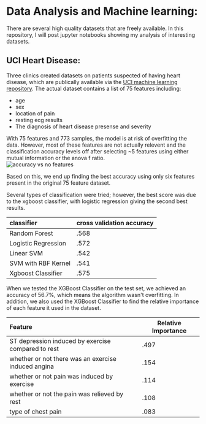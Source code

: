 # Data Analysis and Machine learning:
There are several high quality datasets that are freely available.  In this repository, I will post jupyter notebooks showing my analysis of interesting datasets.    

## UCI Heart Disease:

Three clinics created datasets on patients suspected of having heart disease, which are publically available via the [UCI machine learning repository](archive.ics.uci.edu/ml/machine-learning-databases/heart-disease).   The actual dataset contains a list of 75 features including:

* age
* sex
* location of pain
* resting ecg results
* The diagnosis of heart disease presense and severity

With 75 features and 773 samples, the model is at risk of overfitting the data.  However, most of these features are not actually relevent and the classification accuracy levels off after selecting ~5 features using either mutual information or the anova f ratio.   
![accuracy vs no features]('./images/accuracy_no_features.png') 

Based on this, we end up finding the best accuracy using only six features present in the original 75 feature dataset.   

Several types of classification were tried; however, the best score was due to the xgboost classifier, with logistic regression giving the second best results.  

|classifier|cross validation accuracy |
|:---------|---------|
|Random Forest | .568 |
|Logistic Regression | .572|
|Linear SVM | .542 |
|SVM with RBF Kernel | .541 |
| Xgboost Classifier | .575 |

When we tested the XGBoost Classifier on the test set, we achieved an accuracy of 56.7%, which means the algorithm wasn't overfitting.    In addition, we also used the XGBoost Classifier to find the relative importance of each feature it used in the dataset.   

|Feature | Relative Importance |
|:-------|------------|
|ST depression induced by exercise compared to rest | .497 |
|whether or not there was an exercise induced angina | .154 |
| whether or not pain was induced by exercise | .114 |
| whether or not the pain was relieved by rest | .108 |
| type of chest pain | .083 |




